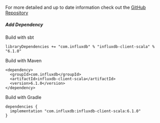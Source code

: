 For more detailed and up to date information check out the [GitHub Repository](https://github.com/influxdata/influxdb-client-java/tree/master/client-scala)

##### Add Dependency

Build with sbt

```
libraryDependencies += "com.influxdb" % "influxdb-client-scala" % "6.1.0"
```

Build with Maven

```
<dependency>
  <groupId>com.influxdb</groupId>
  <artifactId>influxdb-client-scala</artifactId>
  <version>6.1.0</version>
</dependency>
```

Build with Gradle

```
dependencies {
  implementation "com.influxdb:influxdb-client-scala:6.1.0"
}
```
